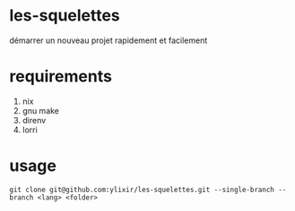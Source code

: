 # les-squelettes
démarrer un nouveau projet rapidement et facilement

# requirements
1. nix
1. gnu make
1. direnv
1. lorri

# usage
`git clone git@github.com:ylixir/les-squelettes.git --single-branch --branch <lang> <folder>`
